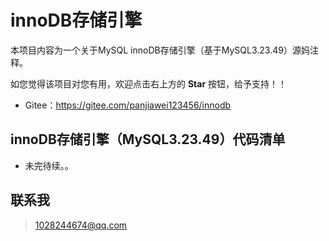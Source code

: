# innoDB存储引擎

本项目内容为一个关于MySQL innoDB存储引擎（基于MySQL3.23.49）源妈注释。

如您觉得该项目对您有用，欢迎点击右上方的 **Star** 按钮，给予支持！！

- Gitee：<https://gitee.com/panjiawei123456/innodb>



## innoDB存储引擎（MySQL3.23.49）代码清单

- 未完待续。。




## 联系我

> 1028244674@qq.com